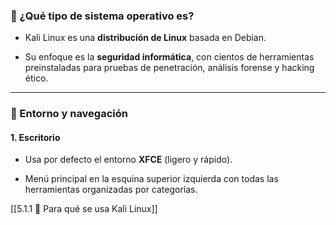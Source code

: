 ### 🔹 ¿Qué tipo de sistema operativo es?

- Kali Linux es una **distribución de Linux** basada en Debian.
    
- Su enfoque es la **seguridad informática**, con cientos de herramientas preinstaladas para pruebas de penetración, análisis forense y hacking ético.
    

---

### 🧭 Entorno y navegación

#### 1. **Escritorio**

- Usa por defecto el entorno **XFCE** (ligero y rápido).
    
- Menú principal en la esquina superior izquierda con todas las herramientas organizadas por categorías.


[[5.1.1 🎯 Para qué se usa Kali Linux]]